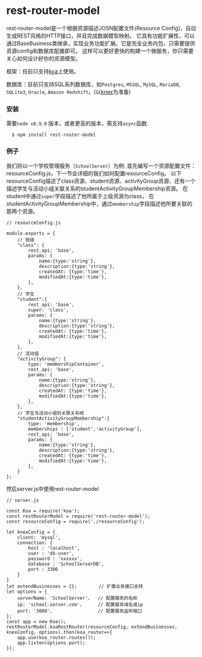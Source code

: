 # rest-router-model
rest-router-model是一个根据资源描述JOSN配置文件(Resource Config)，自动生成REST风格的HTTP接口，并且完成数据模型映射。
它具有功能扩展性，可以通过BaseBusiness类继承，实现业务功能扩展。它是完全业务内包，只需要提供资源config和数据库配置即可。
这样可以更好更快的构建一个微服务，你只需要关心如何设计好你的资源模型。

框架：目前只支持[koa](https://github.com/koajs/koa)上使用。

数据库：目前只支持SQL系列数据库，如`Postgres`, `MSSQL`, `MySQL`, `MariaDB`, `SQLite3`, `Oracle`, `Amazon Redshift`。(以[knex](http://knexjs.org/)为准备)


### 安装
需要`node v8.9.0` 版本，或者更高的版本，需支持`async`函数.

```
  $ npm install rest-router-model
```

### 例子
我们将以一个学校管理服务（`SchoolServer`）为例:
首先编写一个资源配置文件：resourceConfig.js，下一节会详细的我们如何配置resourceConfig。
以下resourceConfig描述了class资源、student资源、activityGroup资源、还有一个描述学生与活动小组关联关系的studentActivityGroupMembership资源。
在student中通过`super`字段描述了他所属于上级资源为class，
在studentActivityGroupMembership中，通过`membership`字段描述他所要关联的那两个资源。
```
// resourceConfig.js

module.exports = {
    // 班级
    "class": {
        rest_api: 'base',
        params: {
            name:{type:'string'},
            description:{type:'string'},
            createdAt: {type:'time'},
            modifiedAt:{type:'time'},
        },
    },
    // 学生
    "student":{
        rest_api: 'base',
        super: 'class',
        params: {
            name:{type:'string'},
            description:{type:'string'},
            createdAt: {type:'time'},
            modifiedAt:{type:'time'},
        },
    },
    // 活动组
    "activityGroup": {
        type: 'membershipContainer',
        rest_api: 'base',
        params: {
            name:{type:'string'},
            description:{type:'string'},
            createdAt: {type:'time'},
            modifiedAt:{type:'time'},
        },
    },
    // 学生与活动小组的关联关系统
    "studentActivityGroupMembership":{
        type: 'membership',
        memberships : ['student','activityGroup'],
        rest_api: 'base',
        params: {
            name:{type:'string'},
            description:{type:'string'},
            createdAt: {type:'time'},
            modifiedAt:{type:'time'},
        },
    }
};
```

然后server.js中使用rest-router-model
```
// server.js

const Koa = require('koa');
const restRouterModel = require('rest-router-model');
const resourceConfig = require('./resourceConfig');

let knexConfig = {
    client: 'mysql',
    connection: {
        host : 'localhost',
        user : 'db-user',
        password : 'xxxxxx',
        database : 'SchoolServerDB',
        port : 3306
    }
}
let extendBusinesses = {};        // 扩展业务接口支持
let options = {
    serverName: 'SchoolServer'，  // 配置服务的名称
    ip: 'school.server.com'，     // 配置服务域名或ip
    port: '3000'，                // 配置服务监听端口
};
const app = new Koa();
restRouterModel.koaRestRouter(resourceConfig, extendBusinesses, knexConfig, options).then(koa_router=>{
    app.use(koa_router.routes());
    app.listen(options.port);
});
```
